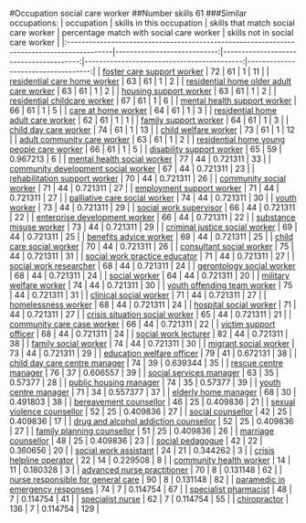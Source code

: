 #Occupation social care worker
##Number skills 61
###Similar occupations:
| occupation                                                                                |   skills in this occupation |   skills that match social care worker |   percentage match with social care worker |   skills not in social care worker |
|:------------------------------------------------------------------------------------------|----------------------------:|---------------------------------------:|-------------------------------------------:|-----------------------------------:|
| [foster care support worker](foster_care_support_worker.md)                               |                          72 |                                     61 |                                   1        |                                 11 |
| [residential care home worker](residential_care_home_worker.md)                           |                          63 |                                     61 |                                   1        |                                  2 |
| [residential home older adult care worker](residential_home_older_adult_care_worker.md)   |                          63 |                                     61 |                                   1        |                                  2 |
| [housing support worker](housing_support_worker.md)                                       |                          63 |                                     61 |                                   1        |                                  2 |
| [residential childcare worker](residential_childcare_worker.md)                           |                          67 |                                     61 |                                   1        |                                  6 |
| [mental health support worker](mental_health_support_worker.md)                           |                          66 |                                     61 |                                   1        |                                  5 |
| [care at home worker](care_at_home_worker.md)                                             |                          64 |                                     61 |                                   1        |                                  3 |
| [residential home adult care worker](residential_home_adult_care_worker.md)               |                          62 |                                     61 |                                   1        |                                  1 |
| [family support worker](family_support_worker.md)                                         |                          64 |                                     61 |                                   1        |                                  3 |
| [child day care worker](child_day_care_worker.md)                                         |                          74 |                                     61 |                                   1        |                                 13 |
| [child welfare worker](child_welfare_worker.md)                                           |                          73 |                                     61 |                                   1        |                                 12 |
| [adult community care worker](adult_community_care_worker.md)                             |                          63 |                                     61 |                                   1        |                                  2 |
| [residential home young people care worker](residential_home_young_people_care_worker.md) |                          66 |                                     61 |                                   1        |                                  5 |
| [disability support worker](disability_support_worker.md)                                 |                          65 |                                     59 |                                   0.967213 |                                  6 |
| [mental health social worker](mental_health_social_worker.md)                             |                          77 |                                     44 |                                   0.721311 |                                 33 |
| [community development social worker](community_development_social_worker.md)             |                          67 |                                     44 |                                   0.721311 |                                 23 |
| [rehabilitation support worker](rehabilitation_support_worker.md)                         |                          70 |                                     44 |                                   0.721311 |                                 26 |
| [community social worker](community_social_worker.md)                                     |                          71 |                                     44 |                                   0.721311 |                                 27 |
| [employment support worker](employment_support_worker.md)                                 |                          71 |                                     44 |                                   0.721311 |                                 27 |
| [palliative care social worker](palliative_care_social_worker.md)                         |                          74 |                                     44 |                                   0.721311 |                                 30 |
| [youth worker](youth_worker.md)                                                           |                          73 |                                     44 |                                   0.721311 |                                 29 |
| [social work supervisor](social_work_supervisor.md)                                       |                          66 |                                     44 |                                   0.721311 |                                 22 |
| [enterprise development worker](enterprise_development_worker.md)                         |                          66 |                                     44 |                                   0.721311 |                                 22 |
| [substance misuse worker](substance_misuse_worker.md)                                     |                          73 |                                     44 |                                   0.721311 |                                 29 |
| [criminal justice social worker](criminal_justice_social_worker.md)                       |                          69 |                                     44 |                                   0.721311 |                                 25 |
| [benefits advice worker](benefits_advice_worker.md)                                       |                          69 |                                     44 |                                   0.721311 |                                 25 |
| [child care social worker](child_care_social_worker.md)                                   |                          70 |                                     44 |                                   0.721311 |                                 26 |
| [consultant social worker](consultant_social_worker.md)                                   |                          75 |                                     44 |                                   0.721311 |                                 31 |
| [social work practice educator](social_work_practice_educator.md)                         |                          71 |                                     44 |                                   0.721311 |                                 27 |
| [social work researcher](social_work_researcher.md)                                       |                          68 |                                     44 |                                   0.721311 |                                 24 |
| [gerontology social worker](gerontology_social_worker.md)                                 |                          68 |                                     44 |                                   0.721311 |                                 24 |
| [social worker](social_worker.md)                                                         |                          64 |                                     44 |                                   0.721311 |                                 20 |
| [military welfare worker](military_welfare_worker.md)                                     |                          74 |                                     44 |                                   0.721311 |                                 30 |
| [youth offending team worker](youth_offending_team_worker.md)                             |                          75 |                                     44 |                                   0.721311 |                                 31 |
| [clinical social worker](clinical_social_worker.md)                                       |                          71 |                                     44 |                                   0.721311 |                                 27 |
| [homelessness worker](homelessness_worker.md)                                             |                          68 |                                     44 |                                   0.721311 |                                 24 |
| [hospital social worker](hospital_social_worker.md)                                       |                          71 |                                     44 |                                   0.721311 |                                 27 |
| [crisis situation social worker](crisis_situation_social_worker.md)                       |                          65 |                                     44 |                                   0.721311 |                                 21 |
| [community care case worker](community_care_case_worker.md)                               |                          66 |                                     44 |                                   0.721311 |                                 22 |
| [victim support officer](victim_support_officer.md)                                       |                          68 |                                     44 |                                   0.721311 |                                 24 |
| [social work lecturer](social_work_lecturer.md)                                           |                          82 |                                     44 |                                   0.721311 |                                 38 |
| [family social worker](family_social_worker.md)                                           |                          74 |                                     44 |                                   0.721311 |                                 30 |
| [migrant social worker](migrant_social_worker.md)                                         |                          73 |                                     44 |                                   0.721311 |                                 29 |
| [education welfare officer](education_welfare_officer.md)                                 |                          79 |                                     41 |                                   0.672131 |                                 38 |
| [child day care centre manager](child_day_care_centre_manager.md)                         |                          74 |                                     39 |                                   0.639344 |                                 35 |
| [rescue centre manager](rescue_centre_manager.md)                                         |                          76 |                                     37 |                                   0.606557 |                                 39 |
| [social services manager](social_services_manager.md)                                     |                          63 |                                     35 |                                   0.57377  |                                 28 |
| [public housing manager](public_housing_manager.md)                                       |                          74 |                                     35 |                                   0.57377  |                                 39 |
| [youth centre manager](youth_centre_manager.md)                                           |                          71 |                                     34 |                                   0.557377 |                                 37 |
| [elderly home manager](elderly_home_manager.md)                                           |                          68 |                                     30 |                                   0.491803 |                                 38 |
| [bereavement counsellor](bereavement_counsellor.md)                                       |                          46 |                                     25 |                                   0.409836 |                                 21 |
| [sexual violence counsellor](sexual_violence_counsellor.md)                               |                          52 |                                     25 |                                   0.409836 |                                 27 |
| [social counsellor](social_counsellor.md)                                                 |                          42 |                                     25 |                                   0.409836 |                                 17 |
| [drug and alcohol addiction counsellor](drug_and_alcohol_addiction_counsellor.md)         |                          52 |                                     25 |                                   0.409836 |                                 27 |
| [family planning counsellor](family_planning_counsellor.md)                               |                          51 |                                     25 |                                   0.409836 |                                 26 |
| [marriage counsellor](marriage_counsellor.md)                                             |                          48 |                                     25 |                                   0.409836 |                                 23 |
| [social pedagogue](social_pedagogue.md)                                                   |                          42 |                                     22 |                                   0.360656 |                                 20 |
| [social work assistant](social_work_assistant.md)                                         |                          24 |                                     21 |                                   0.344262 |                                  3 |
| [crisis helpline operator](crisis_helpline_operator.md)                                   |                          22 |                                     14 |                                   0.229508 |                                  8 |
| [community health worker](community_health_worker.md)                                     |                          14 |                                     11 |                                   0.180328 |                                  3 |
| [advanced nurse practitioner](advanced_nurse_practitioner.md)                             |                          70 |                                      8 |                                   0.131148 |                                 62 |
| [nurse responsible for general care](nurse_responsible_for_general_care.md)               |                          90 |                                      8 |                                   0.131148 |                                 82 |
| [paramedic in emergency responses](paramedic_in_emergency_responses.md)                   |                          74 |                                      7 |                                   0.114754 |                                 67 |
| [specialist pharmacist](specialist_pharmacist.md)                                         |                          48 |                                      7 |                                   0.114754 |                                 41 |
| [specialist nurse](specialist_nurse.md)                                                   |                          62 |                                      7 |                                   0.114754 |                                 55 |
| [chiropractor](chiropractor.md)                                                           |                         136 |                                      7 |                                   0.114754 |                                129 |
